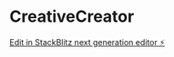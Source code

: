 # CreativeCreator

[Edit in StackBlitz next generation editor ⚡️](https://stackblitz.com/~/github.com/unlimitedlevel/CreativeCreator)
